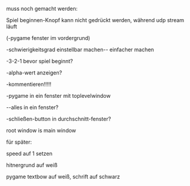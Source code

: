 muss noch gemacht werden:

Spiel beginnen-Knopf kann nicht gedrückt werden, während udp stream läuft

(-pygame fenster im vordergrund)

-schwierigkeitsgrad einstellbar machen-- einfacher machen

-3-2-1 bevor spiel beginnt?

-alpha-wert anzeigen?



-kommentieren!!!!!

-pygame in ein fenster mit toplevelwindow

--alles in ein fenster?

-schließen-button in durchschnitt-fenster?

root window is main window

für später:

speed auf 1 setzen

hitnergrund auf weiß

pygame textbow auf weiß, schrift auf schwarz


